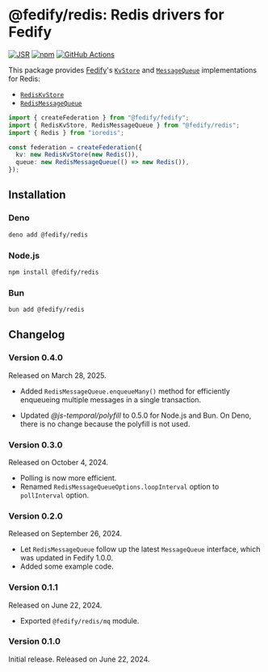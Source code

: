 <!-- deno-fmt-ignore-file -->

@fedify/redis: Redis drivers for Fedify
=======================================

[![JSR][JSR badge]][JSR]
[![npm][npm badge]][npm]
[![GitHub Actions][GitHub Actions badge]][GitHub Actions]

This package provides [Fedify]'s [`KvStore`] and [`MessageQueue`]
implementations for Redis:

 -  [`RedisKvStore`]
 -  [`RedisMessageQueue`]

~~~~ typescript
import { createFederation } from "@fedify/fedify";
import { RedisKvStore, RedisMessageQueue } from "@fedify/redis";
import { Redis } from "ioredis";

const federation = createFederation({
  kv: new RedisKvStore(new Redis()),
  queue: new RedisMessageQueue(() => new Redis()),
});
~~~~

[JSR]: https://jsr.io/@fedify/redis
[JSR badge]: https://jsr.io/badges/@fedify/redis
[npm]: https://www.npmjs.com/package/@fedify/redis
[npm badge]: https://img.shields.io/npm/v/@fedify/redis?logo=npm
[GitHub Actions]: https://github.com/fedify-dev/redis/actions/workflows/main.yaml
[GitHub Actions badge]: https://github.com/fedify-dev/redis/actions/workflows/main.yaml/badge.svg
[Fedify]: https://fedify.dev/
[`KvStore`]: https://jsr.io/@fedify/fedify/doc/federation/~/KvStore
[`MessageQueue`]: https://jsr.io/@fedify/fedify/doc/federation/~/MessageQueue
[`RedisKvStore`]: https://jsr.io/@fedify/redis/doc/kv/~/RedisKvStore
[`RedisMessageQueue`]: https://jsr.io/@fedify/redis/doc/mq/~/RedisMessageQueue


Installation
------------

### Deno

~~~~ sh
deno add @fedify/redis
~~~~

### Node.js

~~~~ sh
npm install @fedify/redis
~~~~

### Bun

~~~~ sh
bun add @fedify/redis
~~~~


Changelog
---------

### Version 0.4.0

Released on March 28, 2025.

 -  Added `RedisMessageQueue.enqueueMany()` method for efficiently enqueueing
    multiple messages in a single transaction.

 -  Updated *@js-temporal/polyfill* to 0.5.0 for Node.js and Bun. On Deno,
    there is no change because the polyfill is not used.

### Version 0.3.0

Released on October 4, 2024.

 -  Polling is now more efficient.
 -  Renamed `RedisMessageQueueOptions.loopInterval` option to `pollInterval`
    option.

### Version 0.2.0

Released on September 26, 2024.

 -  Let `RedisMessageQueue` follow up the latest `MessageQueue` interface,
    which was updated in Fedify 1.0.0.
 -  Added some example code.

### Version 0.1.1

Released on June 22, 2024.

 -  Exported `@fedify/redis/mq` module.

### Version 0.1.0

Initial release.  Released on June 22, 2024.
